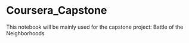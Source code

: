 # Coursera_Capstone
This notebook will be mainly used for the capstone project: Battle of the Neighborhoods
